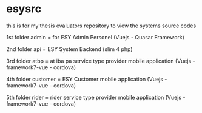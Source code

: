 # esysrc
this is for my thesis evaluators repository to view the systems source codes


1st folder
admin = for ESY Admin Personel (Vuejs - Quasar Framework)

2nd folder
api = ESY System Backend (slim 4 php)

3rd folder
atbp = at iba pa service type provider mobile application (Vuejs - framework7-vue - cordova)


4th folder
customer = ESY Customer mobile application (Vuejs - framework7-vue - cordova)


5th folder
rider = rider service type provider mobile application (Vuejs - framework7-vue - cordova)

